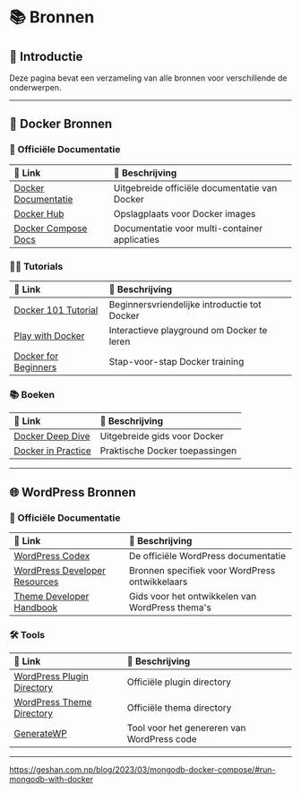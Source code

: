 # 📚 Bronnen

## 🌟 Introductie

Deze pagina bevat een verzameling van alle bronnen voor verschillende de onderwerpen.

---

## 🐳 Docker Bronnen

### 📖 Officiële Documentatie

| 🔗 **Link**                                             | 📝 **Beschrijving**                           |
| :------------------------------------------------------ | :-------------------------------------------- |
| [Docker Documentatie](https://docs.docker.com/)         | Uitgebreide officiële documentatie van Docker |
| [Docker Hub](https://hub.docker.com/)                   | Opslagplaats voor Docker images               |
| [Docker Compose Docs](https://docs.docker.com/compose/) | Documentatie voor multi-container applicaties |

### 👨‍💻 Tutorials

| 🔗 **Link**                                                 | 📝 **Beschrijving**                          |
| :---------------------------------------------------------- | :------------------------------------------- |
| [Docker 101 Tutorial](https://www.docker.com/101-tutorial/) | Beginnersvriendelijke introductie tot Docker |
| [Play with Docker](https://labs.play-with-docker.com/)      | Interactieve playground om Docker te leren   |
| [Docker for Beginners](https://docker-curriculum.com/)      | Stap-voor-stap Docker training               |

### 📚 Boeken

| 🔗 **Link**                                                                             | 📝 **Beschrijving**            |
| :-------------------------------------------------------------------------------------- | :----------------------------- |
| [Docker Deep Dive](https://www.amazon.com/Docker-Deep-Dive-Nigel-Poulton/dp/1521822808) | Uitgebreide gids voor Docker   |
| [Docker in Practice](https://www.manning.com/books/docker-in-practice-second-edition)   | Praktische Docker toepassingen |

---

## 🌐 WordPress Bronnen

### 📖 Officiële Documentatie

| 🔗 **Link**                                                         | 📝 **Beschrijving**                             |
| :------------------------------------------------------------------ | :---------------------------------------------- |
| [WordPress Codex](https://codex.wordpress.org/)                     | De officiële WordPress documentatie             |
| [WordPress Developer Resources](https://developer.wordpress.org/)   | Bronnen specifiek voor WordPress ontwikkelaars  |
| [Theme Developer Handbook](https://developer.wordpress.org/themes/) | Gids voor het ontwikkelen van WordPress thema's |


### 🛠️ Tools

| 🔗 **Link**                                                  | 📝 **Beschrijving**                        |
| :----------------------------------------------------------- | :----------------------------------------- |
| [WordPress Plugin Directory](https://wordpress.org/plugins/) | Officiële plugin directory                 |
| [WordPress Theme Directory](https://wordpress.org/themes/)   | Officiële thema directory                  |
| [GenerateWP](https://generatewp.com/)                        | Tool voor het genereren van WordPress code |

---
https://geshan.com.np/blog/2023/03/mongodb-docker-compose/#run-mongodb-with-docker
